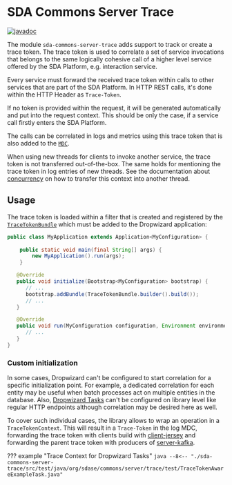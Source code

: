 # SDA Commons Server Trace

[![javadoc](https://javadoc.io/badge2/org.sdase.commons/sda-commons-server-trace/javadoc.svg)](https://javadoc.io/doc/org.sdase.commons/sda-commons-server-trace)

The module `sda-commons-server-trace` adds support to track or create a trace token. The trace token is used to
correlate a set of service invocations that belongs to the same logically cohesive call of a higher level service offered by 
the SDA Platform, e.g. interaction service. 

Every service must forward the received trace token within calls to other services that are part of the SDA Platform. In
HTTP REST calls, it's done within the HTTP Header  as `Trace-Token`. 

If no token is provided within the request, it will be generated automatically and put into the 
request context. This should be only the case, if a service call firstly enters the SDA Platform.

The calls can be correlated in logs and metrics using this trace token that is also added to the 
[`MDC`](https://www.slf4j.org/manual.html#mdc).

When using new threads for clients to invoke another service, the trace token is not transferred out-of-the-box. 
The same holds for mentioning the trace token in log entries of new threads.
See the documentation about [concurrency](./client-jersey.md#concurrency) on how to transfer this context into another thread.


## Usage

The trace token is loaded within a filter that is created and registered by the 
[`TraceTokenBundle`](https://github.com/SDA-SE/sda-dropwizard-commons/tree/main/sda-commons-server-trace/src/main/java/org/sdase/commons/server/trace/TraceTokenBundle.java) which must be added
to the Dropwizard application:

```java
public class MyApplication extends Application<MyConfiguration> {
   
    public static void main(final String[] args) {
        new MyApplication().run(args);
    }

   @Override
   public void initialize(Bootstrap<MyConfiguration> bootstrap) {
      // ...
      bootstrap.addBundle(TraceTokenBundle.builder().build());
      // ...
   }

   @Override
   public void run(MyConfiguration configuration, Environment environment) {
      // ...
   }
}
```

### Custom initialization

In some cases, Dropwizard can't be configured to start correlation for a specific initialization
point.
For example, a dedicated correlation for each entity may be useful when batch processes act on
multiple entities in the database.
Also, [Dropwizard Tasks](https://www.dropwizard.io/en/release-3.0.x/manual/core.html#tasks) can't be
configured on library level like regular HTTP endpoints although correlation may be desired here as
well.

To cover such individual cases, the library allows to wrap an operation in a `TraceTokenContext`.
This will result in a `Trace-Token` in the log MDC, forwarding the trace token with clients build
with [client-jersey](./client-jersey.md) and forwarding the parent trace token with producers of
[server-kafka](./server-kafka.md).

??? example "Trace Context for Dropwizard Tasks"
    ```java
    --8<-- "./sda-commons-server-trace/src/test/java/org/sdase/commons/server/trace/test/TraceTokenAwareExampleTask.java"
    ```
